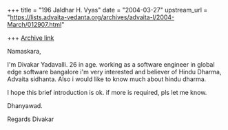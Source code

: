 +++
title = "196 Jaldhar H. Vyas"
date = "2004-03-27"
upstream_url = "https://lists.advaita-vedanta.org/archives/advaita-l/2004-March/012907.html"

+++
[Archive link](https://lists.advaita-vedanta.org/archives/advaita-l/2004-March/012907.html)

Namaskara,

I'm Divakar Yadavalli. 26 in age. working as a software engineer in global
edge software bangalore i'm very interested and believer of Hindu Dharma,
Advaita sidhanta. Also i would like to know much about hindu dharma.

I hope this brief introduction is ok. if more is required, pls let me
know.

Dhanyawad.

Regards
Divakar


